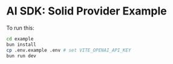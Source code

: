 # AI SDK: Solid Provider Example

To run this:

```bash
cd example
bun install
cp .env.example .env # set VITE_OPENAI_API_KEY
bun run dev
```
